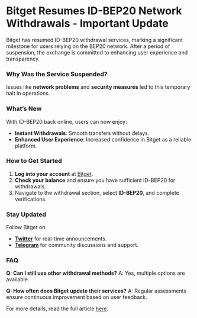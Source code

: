 # Bitget Resumes ID-BEP20 Network Withdrawals - Important Update

Bitget has resumed ID-BEP20 withdrawal services, marking a significant milestone for users relying on the BEP20 network. After a period of suspension, the exchange is committed to enhancing user experience and transparency.

### Why Was the Service Suspended?
Issues like **network problems** and **security measures** led to this temporary halt in operations.

### What’s New
With ID-BEP20 back online, users can now enjoy:
- **Instant Withdrawals**: Smooth transfers without delays.
- **Enhanced User Experience**: Increased confidence in Bitget as a reliable platform.

### How to Get Started
1. **Log into your account** at [Bitget](https://www.bitget.com).
2. **Check your balance** and ensure you have sufficient ID-BEP20 for withdrawals.
3. Navigate to the withdrawal section, select **ID-BEP20**, and complete verifications.

### Stay Updated
Follow Bitget on:
- **[Twitter](https://twitter.com/bitgetglobal)** for real-time announcements.
- **[Telegram](https://t.me/BitgetENOfficial)** for community discussions and support.

### FAQ
**Q: Can I still use other withdrawal methods?**
A: Yes, multiple options are available.

**Q: How often does Bitget update their services?**
A: Regular assessments ensure continuous improvement based on user feedback.

For more details, read the full article [here](https://chain-base.xyz/bitget-resumes-id-bep20-network-withdrawals-important-update).